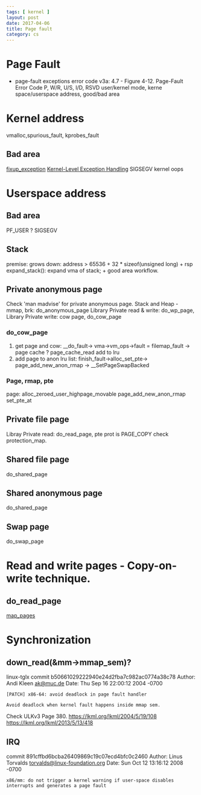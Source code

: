 ```yaml
---
tags: [ kernel ] 
layout: post
date: 2017-04-06
title: Page fault
category: cs
---
```


# Page Fault
* page-fault exceptions error code
v3a: 4.7 - Figure 4-12. Page-Fault Error Code
P, W/R, U/S, I/D, RSVD
user/kernel mode, kerne space/userspace address, good/bad area

# Kernel address
vmalloc,spurious_fault, kprobes_fault
## Bad area
[fixup_exception](https://www.kernel.org/doc/Documentation/x86/exception-tables.txt)
[Kernel-Level Exception Handling](https://www.linuxjournal.com/article/2135)
SIGSEGV 
kernel oops 

# Userspace address
## Bad area
PF_USER ? SIGSEGV
## Stack
premise: grows down: address > 65536 + 32 * sizeof(unsigned long) + rsp
expand_stack(): expand vma of stack; + good area workflow.
## Private anonymous page
Check 'man madvise' for private anonymous page.
Stack and Heap - mmap, brk: do_anonymous_page 
Library Private read & write: do_wp_page, 
Library Private write: cow page, do_cow_page
### do_cow_page
1. get page and cow:  __do_fault-> vma->vm_ops->fault = filemap_fault -> page cache ? page_cache_read add to lru
2. add page to anon lru list: finish_fault->alloc_set_pte-> page_add_new_anon_rmap -> __SetPageSwapBacked
### Page, rmap, pte
page: alloc_zeroed_user_highpage_movable
page_add_new_anon_rmap
set_pte_at
## Private file page
Libray Private  read: do_read_page, pte prot is PAGE_COPY check protection_map.
## Shared file page
do_shared_page
## Shared anonymous page
do_shared_page
## Swap page
do_swap_page

# Read and write pages - Copy-on-write technique.
## do_read_page
[map_pages](https://lwn.net/Articles/588802/)

# Synchronization
## down_read(&mm->mmap_sem)?
linux-tglx
commit b50661029222940e24d2fba7c982ac0774a38c78
Author: Andi Kleen <ak@muc.de>
Date:   Thu Sep 16 22:00:12 2004 -0700

    [PATCH] x86-64: avoid deadlock in page fault handler
    
    Avoid deadlock when kernel fault happens inside mmap sem.
Check ULKv3 Page 380.
https://lkml.org/lkml/2004/5/19/108
https://lkml.org/lkml/2013/5/13/418
## IRQ
commit 891cffbd6bcba26409869c19c07ecd4bfc0c2460
Author: Linus Torvalds <torvalds@linux-foundation.org>
Date:   Sun Oct 12 13:16:12 2008 -0700

    x86/mm: do not trigger a kernel warning if user-space disables interrupts and generates a page fault
